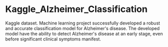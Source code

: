 # Kaggle_Alzheimer_Classification
Kaggle dataset.
 Machine learning project successfully developed a robust and accurate  classification model for Alzheimer's disease.
 The developed model have the ability to detect Alzheimer's disease at an early  stage, even before significant clinical symptoms manifest. 
